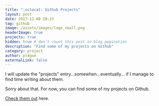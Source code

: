 ```yaml
---
title: ":octocat: Github Projects"
layout: post
date: 2017-12-08 20:23
tag: github
image: /assets/images/logo_small.png
headerImage: true
projects: true
hidden: true # don't count this post in blog pagination
description: "Find some of my projects on Github"
category: project
author: pl4gue
externalLink: false
---
```

I will update the "projects" entry...somewhen...eventually... if I manage to find time writing about them.

Sorry about that. For now, you can find some of my projects on Github.

[Check them out](https://github.com/pl4gue) here.
